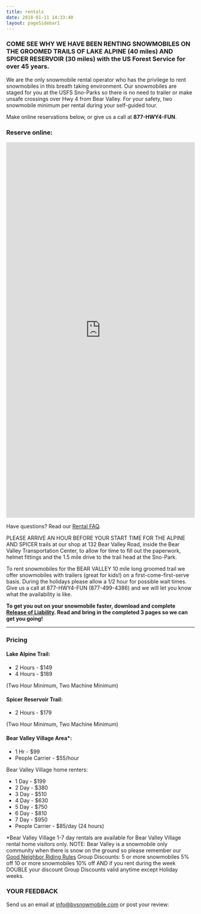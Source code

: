 ```yaml
---
title: rentals
date: 2018-01-11 14:33:40
layout: pageSidebar1
---
```


### COME SEE WHY WE HAVE BEEN RENTING SNOWMOBILES ON THE GROOMED TRAILS OF LAKE ALPINE (40 miles) AND SPICER RESERVOIR (30 miles) with the US Forest Service for over 45 years.

We are the only snowmobile rental operator who has the privilege to rent snowmobiles in this breath taking environment. Our snowmobiles are staged for you at the USFS Sno-Parks so there is no need to trailer or make unsafe crossings over Hwy 4 from Bear Valley. For your safety, two snowmobile minimum per rental during your self-guided tour.

Make online reservations below, or give us a call at **877-HWY4-FUN**.

### Reserve online:

<iframe seamless="" frameborder="0" width="100%" height="1000px" class="rezdy" src="https://bvsnowmobile.rezdy.com/?iframe=true"></iframe>

Have questions?  Read our <a href="/rental-faq">Rental FAQ</a>.

PLEASE ARRIVE AN HOUR BEFORE YOUR START TIME FOR THE ALPINE AND SPICER trails at our shop at 132 Bear Valley Road, inside the Bear Valley Transportation Center, to allow for time to fill out the paperwork, helmet fittings and the 1.5 mile drive to the trail head at the Sno-Park.

To rent snowmobiles for the BEAR VALLEY 10 mile long groomed trail we offer snowmobiles with trailers (great for kids!) on a first-come-first-serve basis. During the holidays please allow a 1/2 hour for possible wait times. Give us a call at 877-HWY4-FUN (877-499-4386) and we will let you know what the availability is like.

**To get you out on your snowmobile faster, download and complete [Release of Liability](http://www.bvsnowmobile.com/wordpress_bvs/wp-content/uploads/2018/01/Release-of-Liability-Form-2018-8.5x11-Version.pdf). Read and bring in the completed 3 pages so we can get you going!**

<hr>

### Pricing

#### Lake Alpine Trail:

*   2 Hours - $149
*   4 Hours - $189

(Two Hour Minimum, Two Machine Minimum)

#### Spicer Reservoir Trail:

*   2 Hours - $179

(Two Hour Minimum, Two Machine Minimum)

#### Bear Valley Village Area*:

*   1 Hr - $99
*   People Carrier - $55/hour

Bear Valley Village home renters:
*   1 Day - $199
*   2 Day - $380
*   3 Day - $510
*   4 Day - $630
*   5 Day - $750
*   6 Day - $810
*   7 Day - $950
*   People Carrier - $85/day (24 hours)

*Bear Valley Village 1-7 day rentals are available for Bear Valley Village rental home visitors only. NOTE: Bear Valley is a snowmobile only community when there is snow on the ground so please remember our [Good Neighbor Riding Rules](/files/Good_Neighbor_Riding_Rules.pdf) Group Discounts: 5 or more snowmobiles 5% off 10 or more snowmobiles 10% off AND if you rent during the week DOUBLE your discount Group Discounts valid anytime except Holiday weeks.

### YOUR FEEDBACK

Send us an email at info@bvsnowmobile.com or post your review:
<span class="social-nav">
	<a class="yt" href="http://www.yelp.com/biz/bear-valley-snowmobile-bear-valley" target="_blank"><i class="fa fa-3x fa-yelp"></i></a> <a class="fb" href="http://facebook.com/BearValleySnowmobile" target="_blank"><i class="fa fa-3x fa-facebook-square"></i></a> <a class="gp" href="https://plus.google.com/106492513295353593104/" target="_blank"><i class="fa fa-3x fa-google-plus-square"></i></a>
</span>





